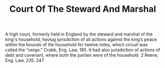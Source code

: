 ---
title: Court Of The Steward And Marshal
letter: C
permalink: "/definitions/bld-court-of-the-steward-and-marshal.html"
body: A high court, formerly held in England by the steward and marshal of the king's
  household, haviug jurisdiction of all actions against the king’s peace within the
  bounds of tlie household for twelve miles, which circuit was called the “verge."
  Crabb, Eng. Law, 185. It had also jurisdiction of actions of debt and covenant,
  where both the parties were of the household. 2 Reeve, Eng. Law, 235. 247
published_at: '2018-07-07'
source: Black's Law Dictionary 2nd Ed (1910)
layout: post
---